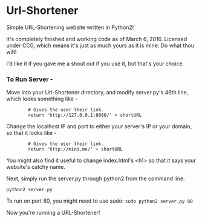 # Url-Shortener
Simple URL-Shortening website written in Python2!

It's completely finished and working code as of March 6, 2016. 
Licensed under CC0, which means it's just as much yours as 
it is mine. Do what thou wilt!

I'd like it if you gave me a shout out if you use it, but that's
your choice. 

### To Run Server - 
Move into your Url-Shortener directory, and modify server.py's 
46th line, which looks something like - 
```
        # Gives the user their link.
        return 'http://127.0.0.1:8080/' + shortURL
```
Change the localhost IP and port to either your server's IP or your domain,
so that it looks like - 
```
        # Gives the user their link.
        return 'http://mini.me/' + shortURL
```
You might also find it useful to change index.html's &lt;h1&gt; so that it says 
your website's catchy name.

Next, simply run the server.py through python2 from the command line. 
```
python2 server.py
```
To run on port 80, you might need to use sudo: `sudo python2 server.py 80`

Now you're running a URL-Shortener!
